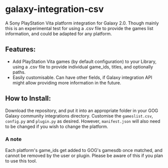 # galaxy-integration-csv
A Sony PlayStation Vita platform integration for Galaxy 2.0. Though mainly this is an experimental test for using a .csv file to provide the games list information, and could be adapted for any platform.

## Features:
- Add PlayStation Vita games (by default configuration) to your Library, using a .csv file to provide individual game_ids, titles, and optionally paths.
- Easily customisable. Can have other fields, if Galaxy integration API might allow providing more information in the future.

## How to Install:

Download the repository, and put it into an appropriate folder in your GOG Galaxy community integrations directory. Customise the `gameslist.csv`, `config.py` and `plugin.py` as desired. However, `manifest.json` will also need to be changed if you wish to change the platform.

### A note
Each platform's game_ids get added to GOG's gamesdb once matched, and cannot be removed by the user or plugin. Please be aware of this if you plan to use this tool.
